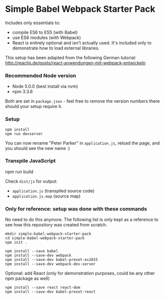 # Simple Babel Webpack Starter Pack
Includes only essentials to:
+ compile ES6 to ES5 (with Babel)
+ use ES6 modules (with Webpack)
+ React is entirely optional and isn't actually used. It's included only to demonstrate how to load external libraries.

This setup has been adapted from the following German tutorial:
http://reactjs.de/posts/react-anwendungen-mit-webpack-entwickeln

### Recommended Node version
+ Node 5.0.0 (best install via nvm)
+ npm 3.3.6

Both are set in `package.json` - feel free to remove the version numbers there should your setup require it.

### Setup

    npm install
    npm run devserver

You can now rename "Peter Parker" in `application.js`, reload the page, and you should see the new name :)

### Transpile JavaScript

   npm run build

Check `dist/js` for output:
+ `application.js` (transpiled source code)
+ `application.js.map` (source map)

### Only for reference: setup was done with these commands

No need to do this anymore. The following list is only kept as a reference to see how this repository was created from scratch.

    mkdir simple-babel-webpack-starter-pack
    cd simple-babel-webpack-starter-pack
    npm init .

    npm install --save babel
    npm install --save-dev webpack
    npm install --save-dev babel-preset-es2015
    npm install --save-dev webpack-dev-server

Optional: add React (only for demonstration purposes, could be any other npm package as well)

    npm install --save react react-dom
    npm install --save-dev babel-preset-react
